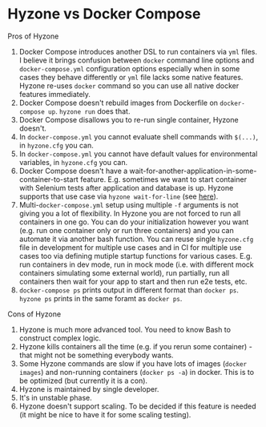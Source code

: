 # Hyzone vs Docker Compose

Pros of Hyzone

1. Docker Compose introduces another DSL to run containers via `yml` files. I believe it brings confusion between `docker` command line options and `docker-compose.yml` configuration options especially when in some cases they behave differently or `yml` file lacks some native features. Hyzone re-uses `docker` command so you can use all native docker features immediately.
2. Docker Compose doesn't rebuild images from Dockerfile on `docker-compose up`. `hyzone run` does that.
3. Docker Compose disallows you to re-run single container, Hyzone doesn't.
4. In `docker-compose.yml` you cannot evaluate shell commands with `$(...)`, in `hyzone.cfg` you can.
5. In `docker-compose.yml` you cannot have default values for environmental variables, in `hyzone.cfg` you can.
6. Docker Compose doesn't have a wait-for-another-application-in-some-container-to-start feature. E.g. sometimes we want to start container with Selenium tests after application and database is up. Hyzone supports that use case via `hyzone wait-for-line` (see [here](../docs/API.md#hyzone-wait-for-line-hyzone_name-searchtext)).
7. Multi-`docker-compose.yml` setup using multiple `-f` arguments is not giving you a lot of flexibility. In Hyzone you are not forced to run all containers in one go. You can do your initialization however you want (e.g. run one container only or run three containers) and you can automate it via another bash function. You can reuse single `hyzone.cfg` file in development for multiple use cases and in CI for multiple use cases too via defining mutiple startup functions for various cases. E.g. run containers in dev mode, run in mock mode (i.e. with different mock containers simulating some external world), run partially, run all containers then wait for your app to start and then run e2e tests, etc.
8. `docker-compose ps` prints output in different format than `docker ps`. `hyzone ps` prints in the same foramt as `docker ps`.

Cons of Hyzone

1. Hyzone is much more advanced tool. You need to know Bash to construct complex logic.
2. Hyzone kills containers all the time (e.g. if you rerun some container) - that might not be something everybody wants.
3. Some Hyzone commands are slow if you have lots of images (`docker images`) and non-running containers (`docker ps -a`) in docker. This is to be optimized (but currently it is a con).
4. Hyzone is maintained by single developer.
5. It's in unstable phase.
6. Hyzone doesn't support scaling. To be decided if this feature is needed (it might be nice to have it for some scaling testing).